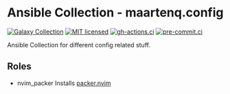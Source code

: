 # Ansible Collection - maartenq.config

[![Galaxy Collection][galaxy-badge]][galaxy-link]
[![MIT licensed][license-badge]][license-link]
[![gh-actions.ci][gh-actions-badge]][gh-actions-link]
[![pre-commit.ci][pre-commit-badge]][pre-commit-link]


Ansible Collection for different config related stuff.


## Roles

- nvim_packer
  Installs [packer.nvim]

[galaxy-badge]: https://img.shields.io/badge/collection-maartenq.config-blue
[galaxy-link]: https://galaxy.ansible.com/maartenq/config
[gh-actions-badge]: https://github.com/maartenq/ansible-collection-config/actions/workflows/ci.yml/badge.svg?event=push
[gh-actions-link]: https://github.com/maartenq/ansible-collection-config/actions/workflows/ci.yml
[license-badge]: https://img.shields.io/github/license/maartenq/ansible-collection-config.svg
[license-link]: https://github.com/maartenq/ansible-collection-config/blob/main/LICENSE
[packer.nvim]: https://github.com/wbthomason/packer.nvim
[pre-commit-badge]: https://results.pre-commit.ci/badge/github/maartenq/ansible-collection-config/main.svg
[pre-commit-link]: https://results.pre-commit.ci/latest/github/maartenq/ansible-collection-config/main
